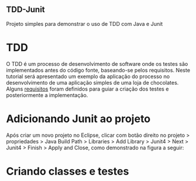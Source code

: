 ## TDD-Junit
 Projeto simples para demonstrar o uso de TDD com Java e Junit

# TDD
 O TDD é um processo de desenvolvimento de software onde os testes são implementados antes do código fonte, baseando-se pelos requisitos. Neste tutorial será apresentado um exemplo da aplicação do processo no desenvolvimento de uma aplicação simples de uma loja de chocolates. Alguns [requisitos](https://github.com/RaquelCouto/TDD-Junit/blob/main/Requisitos.pdf) foram definidos para guiar a criação dos testes e posteriormente a implementação.
 
# Adicionando Junit ao projeto

Após criar um novo projeto no Eclipse, clicar com botão direito no projeto > propriedades > Java Build Path > Libraries > Add Library > Junit4 > Next > Junit4 > Finish > Apply and Close, como demonstrado na figura a seguir:

# Criando classes e testes

 
 
